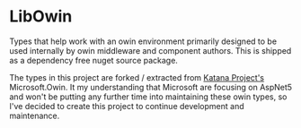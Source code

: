 LibOwin
=====

Types that help work with an owin environment primarily designed to be used internally by owin middleware and component authors. This is shipped as a dependency free nuget source package.

The types in this project are forked / extracted from [Katana Project's](http://katanaproject.codeplex.com/) Microsoft.Owin. It my understanding that Microsoft are focusing on AspNet5 and won't be putting any further time into maintaining these owin types, so I've decided to create this project to continue development and maintenance.
